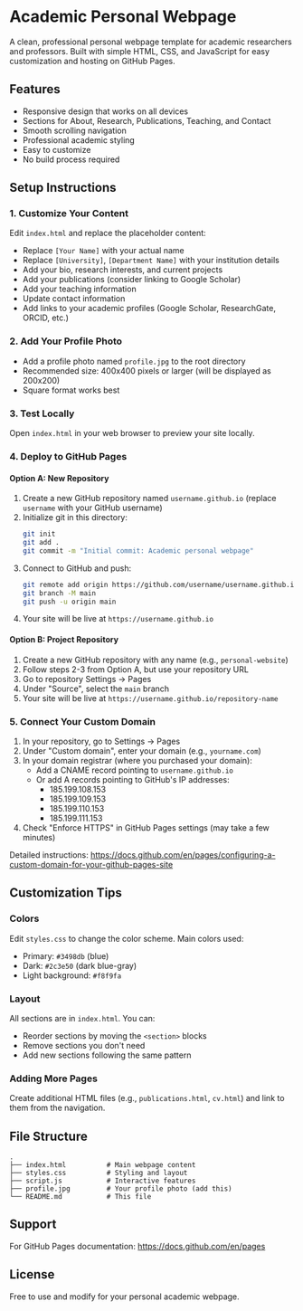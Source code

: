 # Academic Personal Webpage

A clean, professional personal webpage template for academic researchers and professors. Built with simple HTML, CSS, and JavaScript for easy customization and hosting on GitHub Pages.

## Features

- Responsive design that works on all devices
- Sections for About, Research, Publications, Teaching, and Contact
- Smooth scrolling navigation
- Professional academic styling
- Easy to customize
- No build process required

## Setup Instructions

### 1. Customize Your Content

Edit `index.html` and replace the placeholder content:

- Replace `[Your Name]` with your actual name
- Replace `[University]`, `[Department Name]` with your institution details
- Add your bio, research interests, and current projects
- Add your publications (consider linking to Google Scholar)
- Add your teaching information
- Update contact information
- Add links to your academic profiles (Google Scholar, ResearchGate, ORCID, etc.)

### 2. Add Your Profile Photo

- Add a profile photo named `profile.jpg` to the root directory
- Recommended size: 400x400 pixels or larger (will be displayed as 200x200)
- Square format works best

### 3. Test Locally

Open `index.html` in your web browser to preview your site locally.

### 4. Deploy to GitHub Pages

#### Option A: New Repository

1. Create a new GitHub repository named `username.github.io` (replace `username` with your GitHub username)
2. Initialize git in this directory:
   ```bash
   git init
   git add .
   git commit -m "Initial commit: Academic personal webpage"
   ```
3. Connect to GitHub and push:
   ```bash
   git remote add origin https://github.com/username/username.github.io.git
   git branch -M main
   git push -u origin main
   ```
4. Your site will be live at `https://username.github.io`

#### Option B: Project Repository

1. Create a new GitHub repository with any name (e.g., `personal-website`)
2. Follow steps 2-3 from Option A, but use your repository URL
3. Go to repository Settings → Pages
4. Under "Source", select the `main` branch
5. Your site will be live at `https://username.github.io/repository-name`

### 5. Connect Your Custom Domain

1. In your repository, go to Settings → Pages
2. Under "Custom domain", enter your domain (e.g., `yourname.com`)
3. In your domain registrar (where you purchased your domain):
   - Add a CNAME record pointing to `username.github.io`
   - Or add A records pointing to GitHub's IP addresses:
     - 185.199.108.153
     - 185.199.109.153
     - 185.199.110.153
     - 185.199.111.153
4. Check "Enforce HTTPS" in GitHub Pages settings (may take a few minutes)

Detailed instructions: https://docs.github.com/en/pages/configuring-a-custom-domain-for-your-github-pages-site

## Customization Tips

### Colors
Edit `styles.css` to change the color scheme. Main colors used:
- Primary: `#3498db` (blue)
- Dark: `#2c3e50` (dark blue-gray)
- Light background: `#f8f9fa`

### Layout
All sections are in `index.html`. You can:
- Reorder sections by moving the `<section>` blocks
- Remove sections you don't need
- Add new sections following the same pattern

### Adding More Pages
Create additional HTML files (e.g., `publications.html`, `cv.html`) and link to them from the navigation.

## File Structure

```
.
├── index.html          # Main webpage content
├── styles.css          # Styling and layout
├── script.js           # Interactive features
├── profile.jpg         # Your profile photo (add this)
└── README.md           # This file
```

## Support

For GitHub Pages documentation: https://docs.github.com/en/pages

## License

Free to use and modify for your personal academic webpage.

